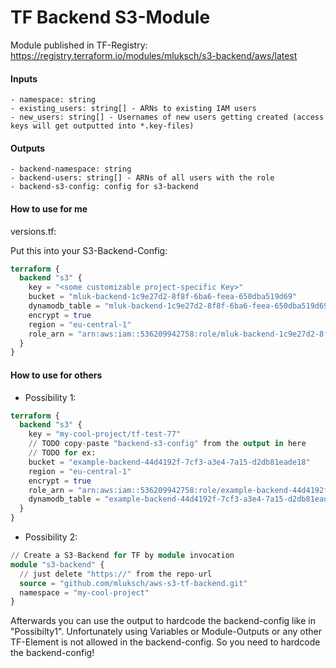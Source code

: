 # TF Backend S3-Module

Module published in TF-Registry:
https://registry.terraform.io/modules/mluksch/s3-backend/aws/latest

#### Inputs
    - namespace: string
    - existing_users: string[] - ARNs to existing IAM users
    - new_users: string[] - Usernames of new users getting created (access keys will get outputted into *.key-files)

#### Outputs
    - backend-namespace: string
    - backend-users: string[] - ARNs of all users with the role
    - backend-s3-config: config for s3-backend
    
#### How to use for me
versions.tf:

Put this into your S3-Backend-Config:
```terraform
terraform {
  backend "s3" {
    key = "<some customizable project-specific Key>"
    bucket = "mluk-backend-1c9e27d2-8f8f-6ba6-feea-650dba519d69"
    dynamodb_table = "mluk-backend-1c9e27d2-8f8f-6ba6-feea-650dba519d69"
    encrypt = true
    region = "eu-central-1"
    role_arn = "arn:aws:iam::536209942758:role/mluk-backend-1c9e27d2-8f8f-6ba6-feea-650dba519d69"
  }
}
```

#### How to use for others
- Possibility 1:
```terraform
terraform {
  backend "s3" {
    key = "my-cool-project/tf-test-77"
    // TODO copy-paste "backend-s3-config" from the output in here
    // TODO for ex:
    bucket = "example-backend-44d4192f-7cf3-a3e4-7a15-d2db81eade18"
    region = "eu-central-1"
    encrypt = true
    role_arn = "arn:aws:iam::536209942758:role/example-backend-44d4192f-7cf3-a3e4-7a15-d2db81eade18"
    dynamodb_table = "example-backend-44d4192f-7cf3-a3e4-7a15-d2db81eade18"
  }
}
```

- Possibility 2:
```terraform
// Create a S3-Backend for TF by module invocation
module "s3-backend" {
  // just delete "https://" from the repo-url
  source = "github.com/mluksch/aws-s3-tf-backend.git"
  namespace = "my-cool-project"
}
```
Afterwards you can use the output to hardcode the backend-config like in "Possibilty1".
Unfortunately using Variables or Module-Outputs or any other TF-Element is not allowed in the backend-config.
So you need to hardcode the backend-config!


